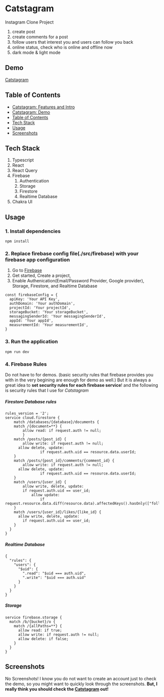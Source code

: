 # Catstagram

Instagram Clone Project

1. create post
2. create comments for a post
3. follow users that interest you and users can follow you back
4. online status, check who is online and offline now
5. dark mode & light mode

## Demo

[Catstagram](https://catsta-be684.web.app//)

## Table of Contents

- [Catstagram: Features and Intro](#Catstagram)
- [Catstagram: Demo](#Demo)
- [Table of Contents](#table-of-contents)
- [Tech Stack](#tech-stack)
- [Usage](#Usage)
- [Screenshots](#Screenshots)

## Tech Stack

1. Typescript
1. React
1. React Query
1. Firebase
   1. Authentication
   1. Storage
   1. Firestore
   1. Realtime Database
1. Chakra UI

## Usage

### 1. Install dependencies

```
npm install
```

### 2. Replace firebase config file(./src/firebase) with your firebase app configuration

1. Go to [Firebase](https://firebase.google.com/)
2. Get started, Create a project,
3. Enable Authenication(Email/Password Provider, Google provider), Storage, Firestore, and Realtime Database

```
const firebaseConfig = {
  apiKey: 'Your API Key',
  authDomain: 'Your authDomain',
  projectId: 'Your projectId',
  storageBucket: 'Your storageBucket',
  messagingSenderId: 'Your messagingSenderId',
  appId: 'Your appId',
  measurementId: 'Your measurementId',
}
```

### 3. Run the application

```
npm run dev
```

### 4. Firebase Rules

Do not have to for demos. (basic security rules that firebase provides you with in the very begining are enough for demo as well.)
But it is always a great idea to **set security rules for each firebase service**! and the following is security rules that I use for _Catstagram_

##### Firestore Database rules

```
rules_version = '2';
service cloud.firestore {
	match /databases/{database}/documents {
    match /{document=**} {
   		allow read: if request.auth != null;
		}
    match /posts/{post_id} {
    	allow write: if request.auth != null;
      allow delete, update:
				if request.auth.uid == resource.data.userId;
    }
    match /posts/{post_id}/comments/{comment_id} {
    	allow write: if request.auth != null;
      allow delete, update:
				if request.auth.uid == resource.data.userId;
    }
    match /users/{user_id} {
	    allow write, delete, update:
      	if request.auth.uid == user_id;
			allow update:
				if request.resource.data.diff(resource.data).affectedKeys().hasOnly(["followers"]);
    }
    match /users/{user_id}/likes/{like_id} {
      allow write, delete, update:
      	if request.auth.uid == user_id;
    }
  }
}

```

##### Realtime Database

```
{
  "rules": {
    "users": {
      "$uid": {
        ".read": "$uid === auth.uid",
        ".write": "$uid === auth.uid"
      }
    }
  }
}
```

##### Storage

```
service firebase.storage {
  match /b/{bucket}/o {
    match /{allPaths=**} {
      allow read: if true;
      allow write: if request.auth != null;
      allow delete: if false;
    }
  }
}
```

## Screenshots

No Screenshots! I know you do not want to create an account just to check the demo, so you might want to quickly look through the screenshots. **But, I really think you should check the [Catstagram](https://catsta-be684.web.app//) out!**
